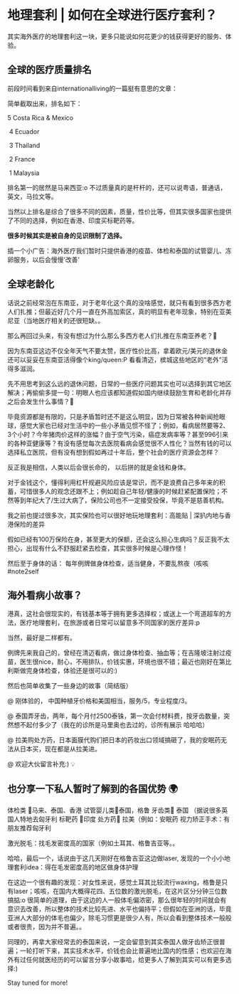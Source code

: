 # 地理套利 \| 如何在全球进行医疗套利？

其实海外医疗的地理套利这一块，更多只能说如何花更少的钱获得更好的服务、体验。

## 全球的医疗质量排名

前段时间看到来自internationalliving的一篇挺有意思的文章：

简单截取出来，排名如下：

5 Costa Rica & Mexico

‌ 4 Ecuador

‌ 3 Thailand

‌ 2 France

‌ 1 Malaysia

排名第一的居然是马来西亚:o 不过质量真的是杆杆的，还可以说粤语，普通话，英文，马拉文等。

当然以上排名是综合了很多不同的因素，质量，性价比等，但其实很多国家也提供了不同的选择，例如在香港、印度买标靶药等。

**很多时候其实是被自身的见识限制了选择。**

插一个小广告：海外医疗我们暂时只提供香港的疫苗、体检和泰国的试管婴儿、冻卵服务，以后会慢慢'改善'

## 全球老龄化

话说之前经常泡在东南亚，对于老年化这个真的没啥感觉，就只有看到很多西方老人们扎推；但最近好几个月一直在外高加索区，真的明显有老年现象，特别在亚美尼亚（当地医疗相关的还很短缺。。

那么再回过头来，有没有想过为什么那么多西方老人们扎推在东南亚养老？🤔

因为东南亚这边不仅全年天气不要太赞，医疗性价比高，拿着欧元/美元的退休金还可以妥妥在东南亚活得像个king/queen:P 看看清迈，槟城这些地区的“老外”活得多滋润。

先不用思考到这么远的退休问题，日常的一些医疗问题其实也可以选择到其它地区解决；再偷偷多提一句：明眼人也应该都知道假如国内继续鼓励生育和老龄化并存之后会发生什么事情？🤔

毕竟资源都是有限的，只是矛盾暂时还不是这么明显，因为日常被各种新闻抢眼球，感觉大家也已经对生活中的一些小矛盾见惯不怪了；例如，看病居然要等2、3个小时？今年猪肉价这样的涨幅？由于空气污染，癌症发病率等？甚至996引来的各种亚健康等？有没有感觉每次去医院看病会感觉很不人性化？当然有钱的可以选择私立医院，但有没有想到假如再过十年后，整个社会的医疗资源会怎样？

反正我是相信，人类以后会很长命的， 以后拼的就是金钱和身体。

对于金钱这个，懂得利用杠杆规避风险应该是常识，而不是浪费自己多年来的积蓄，可惜很多人的观念还跟不上；例如趁自己年轻/健康的时候赶紧配置保险；不然等到年纪大了/生过大病了，保险公司也不一定接受投保，毕竟不是慈善机构。

我之前也提过很多次，其实保险也可以很好地玩地理套利：高能贴 \| 深扒内地与香港保险的差异

假如已经有100万保险在身，甚至更大的保额，还会这么担心生病吗？反正我不太担心，出现有什么不舒服赶紧去检查，其实很多时候是心理作怪！

然后至于身体的话： 每年例牌做身体检查，适当健身，不要乱熬夜（咳咳 \#note2self

## 海外看病小故事？

港真，这社会很现实的，有钱基本等于拥有更多选择权；或送上一个弯道超车的方法，医疗地理套利，在旅游或者日常可以留意多不同国家的医疗差异:p

当然，最好是二样都有。

例牌先来我自己的，曾经在清迈看病，做过身体检查、抽血等；在吉隆坡注射过疫苗，医生很nice，耐心，不用排队，价钱实惠，环境也很不错；最近也刚好在第比利斯做完身体检查，体验还是很可以的:\)

然后也简单收集了一些身边的故事（简结版）

@ 刚体验的， 中国种植牙价格和美国相当，服务/5，专业程度/3。

@ 泰国弄牙齿，两年，每个月付2500泰铢，第一次会付材料费，按牙齿数量，突然想不起付多少了（我在的诊所是马里奥也去过的，诊所有展示 哈哈哈）

@ 拉美购处方药，日本面膜代购们把日本的药妆出口领域搞砸了，我的安眠药无法从日本买，现在都是从拉美进。

@ 欢迎大伙留言补充:\) 💡

## 也分享一下私人暂时了解到的各国优势 🌍

体检类 💉马来、泰国、香港 试管婴儿类🍼泰国，格鲁 牙齿类🦷 泰国 （据说很多英国人特地去匈牙利 标靶药 💊印度 处方药💊 拉美（例如：安眠药 视力矫正手术：有朋友推荐匈牙利

激光脱毛：找毛发密度高的国家（例如土耳其、格鲁吉亚等。。

哈哈，最后一个，话说由于这几天刚好在格鲁吉亚这边做laser, 发现的一个小小地理套利idea：得在毛发密度高的地区做身体护理

在这边一个很有趣的发现：对女性来说，感觉土耳其比较流行waxing，格鲁是只有laser；咳咳，在国内大概得花四、五位数的激光脱毛，在这片区分分钟三位数搞掂:o 很简单的道理，由于这边的人一般体毛偏浓密，那么很年轻的时间就会有意识去改善，所以整体的技术比较先进、水平也偏持平；但假如在亚洲的话，毕竟亚洲人大部分的体毛也偏少，除毛习惯更是很少人有，所以会看到整体技术一般般或者很贵，因为并不普遍。。

同理的，再拿大家经常去的泰国来说，一定会留意到其实泰国人做牙齿矫正很普遍；一轮打听下来，其实技术水平，价钱也会比普遍地比国内的性感；也欢迎在海外有过任何就医经历的可以留言分享小故事哈，给更多人了解到其实可以有更多选择:\)

Stay tuned for more!

